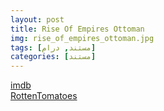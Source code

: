 ```yaml
---
layout: post
title: Rise Of Empires Ottoman
img: rise_of_empires_ottoman.jpg
tags: [مستند, درام]
categories: [مستند]
---
```


[imdb](https://www.imdb.com/title/tt9244578)  
[RottenTomatoes](https://www.rottentomatoes.com/tv/rise_of_empires_ottoman)